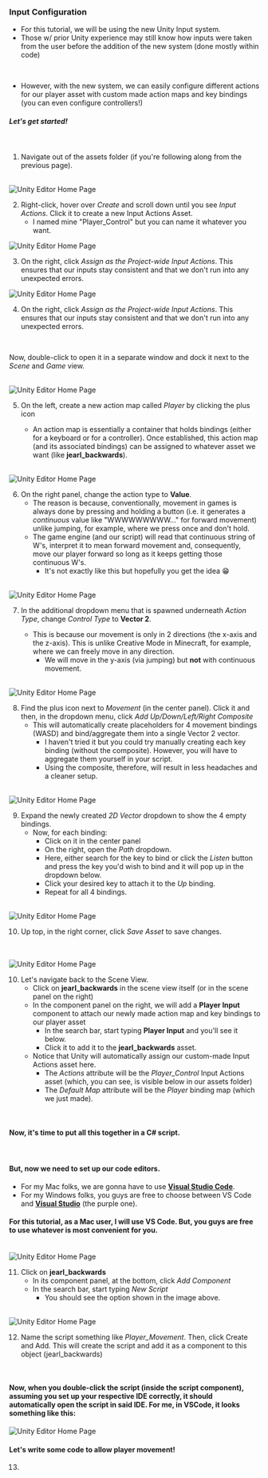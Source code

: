### Input Configuration

- For this tutorial, we will be using the new Unity Input system.
- Those w/ prior Unity experience may still know how inputs were taken from the user before the addition of the new system (done mostly within code)

<br/>

- However, with the new system, we can easily configure different actions for our player asset with custom made action maps and key bindings (you can even configure controllers!)


##### Let's get started!

<br/>

1. Navigate out of the assets folder (if you're following along from the previous page).
<br/>

<img style="display: block; margin-left: auto; margin-right: auto;" src="./groundwork_photos/step_6.png" alt="Unity Editor Home Page">

2. Right-click, hover over *Create* and scroll down until you see *Input Actions*. Click it to create a new Input Actions Asset. 
    - I named mine "Player_Control" but you can name it whatever you want.


<img style="display: block; margin-left: auto; margin-right: auto;" src="./groundwork_photos/step_7.png" alt="Unity Editor Home Page">

3. On the right, click *Assign as the Project-wide Input Actions*. This ensures that our inputs stay consistent and that we don't run into any unexpected errors.


<img style="display: block; margin-left: auto; margin-right: auto;" src="./groundwork_photos/step_7.png" alt="Unity Editor Home Page">

4. On the right, click *Assign as the Project-wide Input Actions*. This ensures that our inputs stay consistent and that we don't run into any unexpected errors.

<br/>

Now, double-click to open it in a separate window and dock it next to the *Scene* and *Game* view.

<br/>


<img style="display: block; margin-left: auto; margin-right: auto;" src="./groundwork_photos/step_8.png" alt="Unity Editor Home Page">

5. On the left, create a new action map called *Player* by clicking the plus icon

    - An action map is essentially a container that holds bindings (either for a keyboard or for a controller). Once established, this action map (and its associated bindings) can be assigned to whatever asset we want (like **jearl_backwards**).
<br/>


<img style="display: block; margin-left: auto; margin-right: auto;" src="./groundwork_photos/step_10.png" alt="Unity Editor Home Page">

6. On the right panel, change the action type to **Value**. 
    - The reason is because, conventionally, movement in games is always done by pressing and holding a button (i.e. it generates a *continuous* value like "WWWWWWWWW..." for forward movement) unlike jumping, for example, where we press once and don't hold.
    - The game engine (and our script) will read that continuous string of W's, interpret it to mean forward movement and, consequently, move our player forward so long as it keeps getting those continuous W's.
        - It's not exactly like this but hopefully you get the idea 😁
<br/>


<img style="display: block; margin-left: auto; margin-right: auto;" src="./groundwork_photos/step_11.png" alt="Unity Editor Home Page">

7. In the additional dropdown menu that is spawned underneath *Action Type*, change *Control Type* to **Vector 2**.

    - This is because our movement is only in 2 directions (the x-axis and the z-axis). This is unlike Creative Mode in Minecraft, for example, where we can freely move in any direction.
        - We will move in the y-axis (via jumping) but **not** with continuous movement.
<br/>


<img style="display: block; margin-left: auto; margin-right: auto;" src="./groundwork_photos/step_12.png" alt="Unity Editor Home Page">

8. Find the plus icon next to *Movement* (in the center panel). Click it and then, in the dropdown menu, click *Add Up/Down/Left/Right Composite*
    - This will automatically create placeholders for 4 movement bindings (WASD) and bind/aggregate them into a single Vector 2 vector. 
        - I haven't tried it but you could try manually creating each key binding (without the composite). However, you will have to aggregate them yourself in your script. 
        - Using the composite, therefore, will result in less headaches and a cleaner setup.
<br/>


<img style="display: block; margin-left: auto; margin-right: auto;" src="./groundwork_photos/step_13.png" alt="Unity Editor Home Page">

9. Expand the newly created *2D Vector* dropdown to show the 4 empty bindings. 
    - Now, for each binding: 
        - Click on it in the center panel
        - On the right, open the *Path* dropdown.
        - Here, either search for the key to bind or click the *Listen* button and press the key you'd wish to bind and it will pop up in the dropdown below. 
        - Click your desired key to attach it to the *Up* binding.
        - Repeat for all 4 bindings. 
<br/>


<img style="display: block; margin-left: auto; margin-right: auto;" src="./groundwork_photos/step_14.png" alt="Unity Editor Home Page">

10. Up top, in the right corner, click *Save Asset* to save changes.
<br/>


<br/>


<img style="display: block; margin-left: auto; margin-right: auto;" src="./groundwork_photos/step_15.png" alt="Unity Editor Home Page">

10. Let's navigate back to the Scene View.
    - Click on **jearl_backwards** in the scene view itself (or in the scene panel on the right)
    - In the component panel on the right, we will add a **Player Input** component to attach our newly made action map and key bindings to our player asset
        - In the search bar, start typing **Player Input** and you'll see it below.
        - Click it to add it to the **jearl_backwards** asset.
    - Notice that Unity will automatically assign our custom-made Input Actions asset here.
        - The *Actions* attribute will be the *Player_Control* Input Actions asset (which, you can see, is visible below in our assets folder)
        - The *Default Map* attribute will be the *Player* binding map (which we just made).
<br/>


#### Now, it's time to put all this together in a C# script.

<br/>

#### But, now we need to set up our code editors.

- For my Mac folks, we are gonna have to use [**Visual Studio Code**](./IDE_setup/VSCode.md).
- For my Windows folks, you guys are free to choose between VS Code and [**Visual Studio**](./IDE_setup/Visual_Studio.md) (the purple one). 

#### For this tutorial, as a Mac user, I will use VS Code. But, you guys are free to use whatever is most convenient for you. 


<br/>

<img style="display: block; margin-left: auto; margin-right: auto;" src="./groundwork_photos/step_16.png" alt="Unity Editor Home Page">

11. Click on **jearl_backwards**
    - In its component panel, at the bottom, click *Add Component*
    - In the search bar, start typing *New Script* 
        - You should see the option shown in the image above.

<br/>


<img style="display: block; margin-left: auto; margin-right: auto;" src="./groundwork_photos/step_17.png" alt="Unity Editor Home Page">

12. Name the script something like *Player_Movement*. Then, click Create and Add. This will create the script and add it as a component to this object (jearl_backwards)

<br/>

#### Now, when you double-click the script (inside the script component), assuming you set up your respective IDE correctly, it should automatically open the script in said IDE. For me, in VSCode, it looks something like this:

<img style="display: block; margin-left: auto; margin-right: auto;" src="./groundwork_photos/step_18.png" alt="Unity Editor Home Page">


#### Let's write some code to allow player movement!


13.






